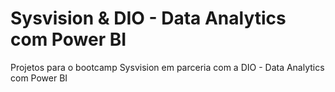 # Sysvision & DIO - Data Analytics com Power BI

Projetos para o bootcamp Sysvision em parceria com a DIO - Data Analytics com Power BI
